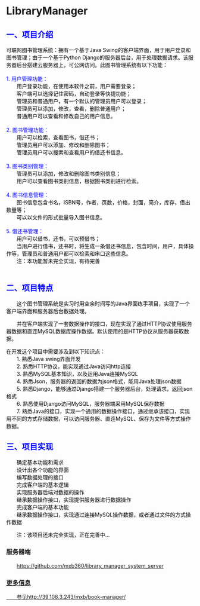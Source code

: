 # LibraryManager

<h2 style="color:blue;"><strong>一、项目介绍</strong></h2><p><font color=black>可联网图书管理系统：拥有一个基于Java Swing的客户端界面，用于用户登录和图书管理；由于一个基于Python Django的服务器后台，用于处理数据请求。该服务器后台搭建云服务器上，可公网访问。此图书管理系统有以下功能：<br><br></font><font color=blue>1. 用户管理功能：<br></font>　　<font color=black>用户登录功能，在使用本软件之前，用户需要登录；<br></font>　　<font color=black>客户端可以选择记住密码，自动登录等快捷功能；<br></font>　　<font color=black>管理员和普通用户，有一个默认的管理员用户可以登录；<br></font>　　<font color=black>管理员可以添加，修改，查看，删除普通用户；<br></font>　　<font color=black>普通用户可以查看和修改自己的用户信息。<br><br></font><font color=blue>2. 图书管理功能：<br></font>　　<font color=black>用户可以检索，查看图书，借还书；<br></font>　　<font color=black>管理员用户可以添加、修改和删除图书；<br></font>　　<font color=black>管理员用户可以搜索和查看用户的借还书信息。<br><br></font><font color=blue>3. 图书类别管理：<br></font>　　<font color=black>管理员可以添加，修改和删除图书类别信息；<br></font>　　<font color=black>用户可以查看图书类别信息，根据图书类别进行检索。<br><br></font><font color=blue>4. 图书信息管理：<br></font>　　<font color=black>图书信息包含书名，ISBN号，作者，页数，价格，封面，简介，库存，借出数量等；<br></font>　　<font color=black>可以以文件的形式批量导入图书信息。<br><br></font><font color=blue>5. 借还书管理：<br></font>　　<font color=black>用户可以借书，还书，可以预借书；<br></font>　　<font color=black>当用户进行借书，还书时，将生成一条借还书信息，包含时间，用户，具体操作等，管理员和普通用户都可以检索和串口这些信息。<br></font>　　<font color=black>注：本功能暂未完全实现，有待完善<br><br></font></p>
            
<h2 style="color:blue;"><strong>二、项目特点</strong></h2><p>　　<font color=black>这个图书管理系统是实习时用空余时间写的Java界面练手项目，实现了一个客户端界面和服务器后台数据处理。<br></font></p>
<p>　　<font color=black>并在客户端实现了一套数据操作的接口，现在实现了通过HTTP协议使用服务器数据和直连MySQL数据库操作数据。默认使用的是HTTP协议从服务器获取数据。<br></font></p>
<p><font color=black>在开发这个项目中需要涉及到以下知识点：<br></font>　　<font color=black>1. 熟悉Java swing界面开发<br></font>　　<font color=black>2. 熟悉HTTP协议，能实现通过Java访问http连接<br></font>　　<font color=black>3. 熟悉MySQL基本知识，以及运用Java连接MySQL<br></font>　　<font color=black>4. 熟悉Json，服务器的返回的数据为json格式，能用Java处理json数据<br></font>　　<font color=black>5. 熟悉Django，能够通过Django搭建一个服务器后台，处理请求，返回json格式<br></font>　　<font color=black>6. 熟悉使用Django访问MySQL，服务器端采用MySQL保存数据<br></font>　　<font color=black>7. 熟悉Java的接口，实现一个通用的数据操作接口，通过继承该接口，实现用不同的方式存储数据，可以访问服务器、直连MySQL、保存为文件等方式操作数据。<br></font></p>
<h2 style="color:blue;"><strong>三、项目实现</strong></h2><p>　　<font color=black>确定基本功能和需求<br></font>　　<font color=black>设计出各个功能的界面<br></font>　　<font color=black>编写数据处理的接口<br></font>　　<font color=black>完成客户端的基本逻辑<br></font>　　<font color=black>实现服务器后端对数据的操作<br></font>　　<font color=black>继承数据操作接口，实现提供服务器进行数据操作<br></font>　　<font color=black>完成客户端的基本功能<br></font>　　<font color=black>继承数据操作接口，实现通过连接MySQL操作数据，或者通过文件的方式操作数据<br></font></p>
<p>　　<font color=black>注：该项目还未完全实现，正在完善中...<br></font></p>
<h3>服务器端</h3>
<p>　　<a href="https://github.com/mxb360/library_manager_system_server">https://github.com/mxb360/library_manager_system_server</p>
<h3>更多信息</h3>
<p>　　参见<a href="http://39.108.3.243/mxb/book-manager/">http://39.108.3.243/mxb/book-manager/</p>
            
